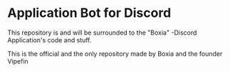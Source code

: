 # Application Bot for Discord

This repository is and will be surrounded to the "Boxia" -Discord Application's code and stuff.

This is the official and the only repository made by Boxia and the founder Vipefin

